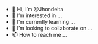- 👋 Hi, I’m @Jhondelta
- 👀 I’m interested in ...
- 🌱 I’m currently learning ...
- 💞️ I’m looking to collaborate on ...
- 📫 How to reach me ...

<!---
Jhondelta/Jhondelta is a ✨ special ✨ repository because its `README.md` (this file) appears on your GitHub profile.
You can click the Preview link to take a look at your changes.
--->
